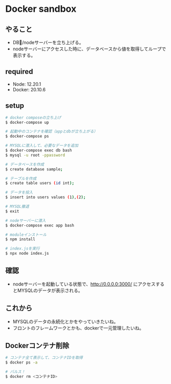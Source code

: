 # Docker sandbox

## やること
* DB/nodeサーバーを立ち上げる。
* nodeサーバーにアクセスした時に、データベースから値を取得してループで表示する。

## required
* Node: 12.20.1
* Docker: 20.10.6

## setup

``` bash
# docker composeの立ち上げ
$ docker-compose up

# 起動中のコンテナを確認（appとdbが立ち上がる）
$ docker-compose ps

# MYSQLに潜入して、必要なデータを追加
$ docker-compose exec db bash
$ mysql -u root -ppassword

# データベースを作成
$ create database sample;

# テーブルを作成
$ create table users (id int);

# データを投入
$ insert into users values (1),(2);

# MYSQL撤退
$ exit

# nodeサーバーに潜入
$ docker-compose exec app bash

# moduleインストール
$ npm install

# index.jsを実行
$ npx node index.js
```

## 確認
* nodeサーバーを起動している状態で、http://0.0.0.0:3000/ にアクセスするとMYSQLのデータが表示される。

## これから
* MYSQLのデータの永続化とかをやっていきたいね。
* フロントのフレームワークとかも、dockerで一元管理したいね。

## Dockerコンテナ削除

``` bash
# コンテナ全て表示して、コンテナIDを取得
$ docker ps -a

# バルス！
$ docker rm <コンテナID>
```